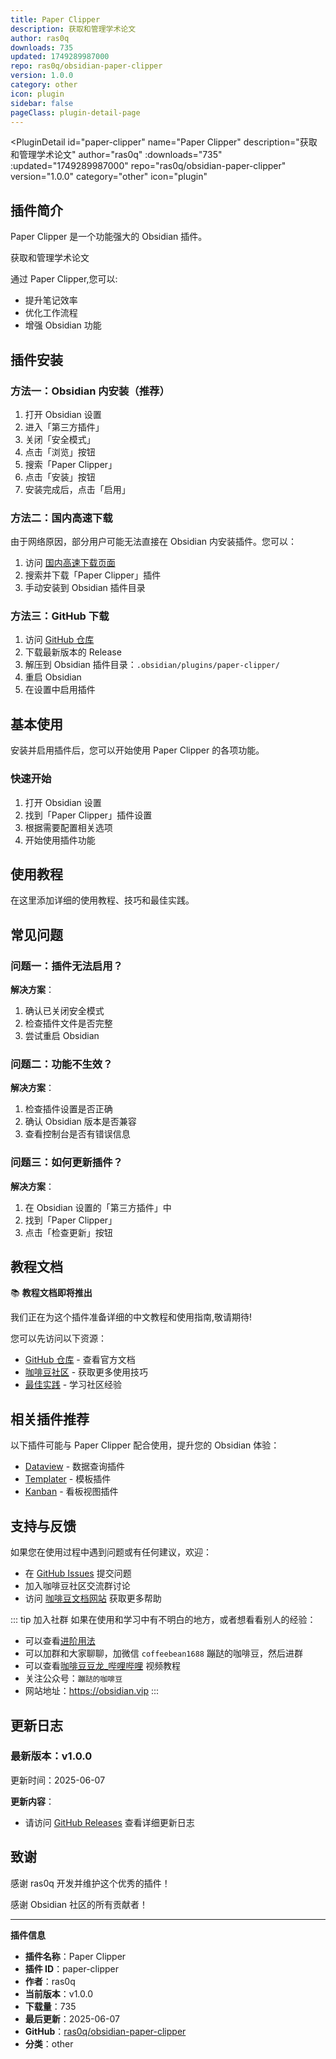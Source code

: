 ```yaml
---
title: Paper Clipper
description: 获取和管理学术论文
author: ras0q
downloads: 735
updated: 1749289987000
repo: ras0q/obsidian-paper-clipper
version: 1.0.0
category: other
icon: plugin
sidebar: false
pageClass: plugin-detail-page
---
```


<PluginDetail
  id="paper-clipper"
  name="Paper Clipper"
  description="获取和管理学术论文"
  author="ras0q"
  :downloads="735"
  :updated="1749289987000"
  repo="ras0q/obsidian-paper-clipper"
  version="1.0.0"
  category="other"
  icon="plugin"
>

<!-- AUTO_GENERATED_START -->
## 插件简介

Paper Clipper 是一个功能强大的 Obsidian 插件。

获取和管理学术论文

通过 Paper Clipper,您可以:

- 提升笔记效率
- 优化工作流程
- 增强 Obsidian 功能

<!-- AUTO_GENERATED_END -->

<!-- AUTO_GENERATED_START -->
## 插件安装

### 方法一：Obsidian 内安装（推荐）

1. 打开 Obsidian 设置
2. 进入「第三方插件」
3. 关闭「安全模式」
4. 点击「浏览」按钮
5. 搜索「Paper Clipper」
6. 点击「安装」按钮
7. 安装完成后，点击「启用」

### 方法二：国内高速下载

由于网络原因，部分用户可能无法直接在 Obsidian 内安装插件。您可以：

1. 访问 [国内高速下载页面](/zh/documentation/obsidian-plugins-download.html)
2. 搜索并下载「Paper Clipper」插件
3. 手动安装到 Obsidian 插件目录

### 方法三：GitHub 下载

1. 访问 [GitHub 仓库](https://github.com/ras0q/obsidian-paper-clipper)
2. 下载最新版本的 Release
3. 解压到 Obsidian 插件目录：`.obsidian/plugins/paper-clipper/`
4. 重启 Obsidian
5. 在设置中启用插件

## 基本使用

安装并启用插件后，您可以开始使用 Paper Clipper 的各项功能。

### 快速开始

1. 打开 Obsidian 设置
2. 找到「Paper Clipper」插件设置
3. 根据需要配置相关选项
4. 开始使用插件功能

<!-- AUTO_GENERATED_END -->

<!-- CUSTOM_CONTENT_START:tutorial -->
## 使用教程

在这里添加详细的使用教程、技巧和最佳实践。

<!-- CUSTOM_CONTENT_END:tutorial -->

<!-- SHARED_CONTENT_START -->
## 常见问题

### 问题一：插件无法启用？

**解决方案**：
1. 确认已关闭安全模式
2. 检查插件文件是否完整
3. 尝试重启 Obsidian

### 问题二：功能不生效？

**解决方案**：
1. 检查插件设置是否正确
2. 确认 Obsidian 版本是否兼容
3. 查看控制台是否有错误信息

### 问题三：如何更新插件？

**解决方案**：
1. 在 Obsidian 设置的「第三方插件」中
2. 找到「Paper Clipper」
3. 点击「检查更新」按钮

## 教程文档

📚 **教程文档即将推出**

我们正在为这个插件准备详细的中文教程和使用指南,敬请期待!

您可以先访问以下资源：
- [GitHub 仓库](https://github.com/ras0q/obsidian-paper-clipper) - 查看官方文档
- [咖啡豆社区](/zh/bases/) - 获取更多使用技巧
- [最佳实践](/zh/best-practices/) - 学习社区经验

## 相关插件推荐

以下插件可能与 Paper Clipper 配合使用，提升您的 Obsidian 体验：

- [Dataview](/zh/plugins/dataview.html) - 数据查询插件
- [Templater](/zh/plugins/templater-obsidian.html) - 模板插件
- [Kanban](/zh/plugins/obsidian-kanban.html) - 看板视图插件

## 支持与反馈

如果您在使用过程中遇到问题或有任何建议，欢迎：

- 在 [GitHub Issues](https://github.com/ras0q/obsidian-paper-clipper/issues) 提交问题
- 加入咖啡豆社区交流群讨论
- 访问 [咖啡豆文档网站](https://obsidian.vip) 获取更多帮助

::: tip 加入社群
如果在使用和学习中有不明白的地方，或者想看看别人的经验：
- 可以查看[进阶用法](/zh/advanced)
- 可以加群和大家聊聊，加微信 `coffeebean1688` 蹦跶的咖啡豆，然后进群
- 可以查看[咖啡豆豆龙_哔哩哔哩](https://space.bilibili.com/618777356) 视频教程
- 关注公众号：`蹦跶的咖啡豆`
- 网站地址：https://obsidian.vip
:::
<!-- SHARED_CONTENT_END -->

<!-- AUTO_GENERATED_START -->
## 更新日志

### 最新版本：v1.0.0

更新时间：2025-06-07

**更新内容**：
- 请访问 [GitHub Releases](https://github.com/ras0q/obsidian-paper-clipper/releases) 查看详细更新日志

## 致谢

感谢 ras0q 开发并维护这个优秀的插件！

感谢 Obsidian 社区的所有贡献者！

---

**插件信息**
- **插件名称**：Paper Clipper
- **插件 ID**：paper-clipper
- **作者**：ras0q
- **当前版本**：v1.0.0
- **下载量**：735
- **最后更新**：2025-06-07
- **GitHub**：[ras0q/obsidian-paper-clipper](https://github.com/ras0q/obsidian-paper-clipper)
- **分类**：other
<!-- AUTO_GENERATED_END -->

</PluginDetail>

